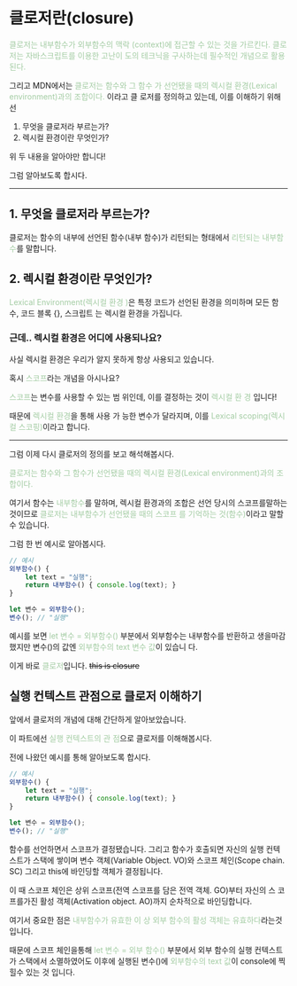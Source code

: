 # 클로저란(closure)

<span style="color: rgb(163, 204, 163)">클로저는 내부함수가 외부함수의 맥락
(context)에 접근할 수 있는 것을 가르킨다. 클로저는 자바스크립트를 이용한 고난이
도의 테크닉을 구사하는데 필수적인 개념으로 활용된다.</span>

그리고 MDN에서는 <span style="color: rgb(163, 204, 163)">클로저는 함수와 그 함수
가 선언됐을 때의 렉시컬 환경(Lexical environment)과의 조합이다.</span> 이라고 클
로저를 정의하고 있는데, 이를 이해하기 위해선

1. 무엇을 클로저라 부르는가?
2. 렉시컬 환경이란 무엇인가?

위 두 내용을 알아야만 합니다!

그럼 알아보도록 합시다.

---

## 1. 무엇을 클로저라 부르는가?

클로저는 함수의 내부에 선언된 함수(내부 함수)가 리턴되는 형태에서
<span style="color: rgb(163, 204, 163)">리턴되는 내부함수</span>를 말합니다.

## 2. 렉시컬 환경이란 무엇인가?

<span style="color: rgb(163, 204, 163)">Lexical Environment(렉시컬 환경
)</span>은 특정 코드가 선언된 환경을 의미하며 모든 함수, 코드 블록 {}, 스크립트
는 렉시컬 환경을 가집니다.

### 근데.. 렉시컬 환경은 어디에 사용되나요?

사실 렉시컬 환경은 우리가 알지 못하게 항상 사용되고 있습니다.

혹시 <span style="color: rgb(163, 204, 163)">스코프</span>라는 개념을 아시나요?

<span style="color:rgb(163, 204, 163)">스코프</span>는 변수를 사용할 수 있는 범
위인데, 이를 결정하는 것이 <span style="color: rgb(163, 204, 163)">렉시컬 환
경</span> 입니다!

때문에 <span style="color: rgb(163, 204, 163)">렉시컬 환경</span>을 통해 사용 가
능한 변수가 달라지며, 이를 <span style="color: rgb(163, 204, 163)">Lexical
scoping(렉시컬 스코핑)</span>이라고 합니다.

---

그럼 이제 다시 클로저의 정의를 보고 해석해봅시다.

<span style="color: rgb(163, 204, 163)">클로저는 함수와 그 함수가 선언됐을 때의
렉시컬 환경(Lexical environment)과의 조합이다.</span>

여기서 함수는 <span style="color: rgb(163, 204, 163)">내부함수</span>를 말하며,
렉시컬 환경과의 조합은 선언 당시의 스코프를말하는 것이므로
<span style="color: rgb(163, 204, 163)">클로저는 내부함수가 선언됐을 때의 스코프
를 기억하는 것(함수)</span>이라고 말할 수 있습니다.

그럼 한 번 예시로 알아봅시다.

```js
// 예시
외부함수() {
    let text = "실행";
    return 내부함수() { console.log(text); }
}

let 변수 = 외부함수();
변수(); // "실행"
```

예시를 보면 <span style="color: rgb(163, 204, 163)">let 변수 = 외부함수()</span>
부분에서 외부함수는 내부함수를 반환하고 생을마감했지만 변수()의 값엔
<span style="color: rgb(163, 204, 163)"> 외부함수의 text 변수 값</span>이 있습니
다.

이게 바로 <span style="color: rgb(163, 204, 163)">클로저</span>입니다. ~~this is
closure~~

## 실행 컨텍스트 관점으로 클로저 이해하기

앞에서 클로저의 개념에 대해 간단하게 알아보았습니다.

이 파트에선 <span style="color: rgb(163, 204, 163)">실행 컨텍스트의 관
점</span>으로 클로저를 이해해봅시다.

전에 나왔던 예시를 통해 알아보도록 합시다.

```js
// 예시
외부함수() {
    let text = "실행";
    return 내부함수() { console.log(text); }
}

let 변수 = 외부함수();
변수(); // "실행"
```

함수를 선언하면서 스코프가 결정됐습니다. 그리고 함수가 호출되면 자신의 실행 컨텍
스트가 스택에 쌓이며 변수 객체(Variable Object. VO)와 스코프 체인(Scope chain.
SC) 그리고 this에 바인딩할 객체가 결정됩니다.

이 때 스코프 체인은 상위 스코프(전역 스코프를 담은 전역 객체. GO)부터 자신의 스
코프를가진 활성 객체(Activation object. AO)까지 순차적으로 바인딩합니다.

여기서 중요한 점은 <span style="color: rgb(163, 204, 163)">내부함수가 유효한 이
상 외부 함수의 활성 객체는 유효하다</span>라는것입니다.

때문에 스코프 체인을통해 <span style="color: rgb(163, 204, 163)">let 변수 = 외부
함수()</span> 부분에서 외부 함수의 실행 컨텍스트가 스택에서 소멸하였어도 이후에
실행된 변수()에 <span style="color: rgb(163, 204, 163)">외부함수의 text
값</span>이 console에 찍힐수 있는 것 입니다.
